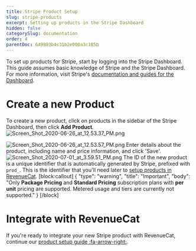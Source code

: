 ```yaml
---
title: Stripe Product Setup
slug: stripe-products
excerpt: Setting up products in the Stripe Dashboard
hidden: false
categorySlug: documentation
order: 4
parentDoc: 649983b4c31b2e000a3c185b
---
```

To set up products for Stripe, start by logging into the Stripe Dashboard. This guide assumes basic knowledge of Stripe and the Stripe Dashboard. For more information, visit Stripe's [documentation and guides for the Dashboard](https://stripe.com/docs/dashboard).

# Create a new Product

To create a new product, click on products in the sidebar of the Stripe Dashboard, then click **Add Product**.
![](https://files.readme.io/d29e8f9-Screen_Shot_2020-06-26_at_12.53.37_PM.png "Screen_Shot_2020-06-26_at_12.53.37_PM.png")

![](https://files.readme.io/8a94be7-Screen_Shot_2020-06-26_at_12.53.57_PM.png "Screen_Shot_2020-06-26_at_12.53.57_PM.png")
Enter details about the product, including name and price information, and click 'Save'.
![](https://files.readme.io/4426cb9-Screen_Shot_2020-07-01_at_3.59.51_PM.png "Screen_Shot_2020-07-01_at_3.59.51_PM.png")
The ID of the new product is a unique identifier that is automatically generated by Stripe, prefixed with `prod_`. This is the identifier that you'll need later to [setup products in RevenueCat](doc:entitlements).
[block:callout]
{
  "type": "warning",
  "title": "Important",
  "body": "Only **Package Pricing** and **Standard Pricing** subscription plans with **per unit** pricing are supported. Metered usage and tiers are currently not supported."
}
[/block]
# Integrate with RevenueCat

If you're ready to integrate your new Stripe product with RevenueCat, continue our [product setup guide :fa-arrow-right:](doc:entitlements).